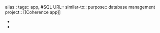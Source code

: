 alias::
tags:: app, #SQL 
URL::
similar-to::
purpose:: database management
project:: [[Coherence app]]

-
-